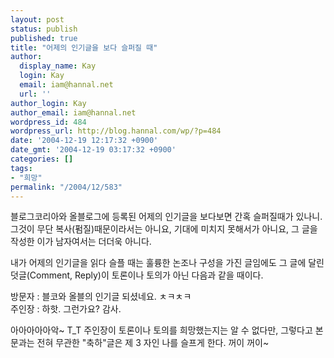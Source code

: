 ```yaml
---
layout: post
status: publish
published: true
title: "어제의 인기글을 보다 슬퍼질 때"
author:
  display_name: Kay
  login: Kay
  email: iam@hannal.net
  url: ''
author_login: Kay
author_email: iam@hannal.net
wordpress_id: 484
wordpress_url: http://blog.hannal.com/wp/?p=484
date: '2004-12-19 12:17:32 +0900'
date_gmt: '2004-12-19 03:17:32 +0900'
categories: []
tags:
- "희망"
permalink: "/2004/12/583"
---
```

<p>블로그코리아와 올블로그에 등록된 어제의 인기글을 보다보면 간혹 슬퍼질때가 있나니. 그것이 무단 복사(펌질)때문이라서는 아니요, 기대에 미치지 못해서가 아니요, 그 글을 작성한 이가 남자여서는 더더욱 아니다.</p>
<p>내가 어제의 인기글을 읽다 슬플 때는 훌륭한 논조나 구성을 가진 글임에도 그 글에 달린 덧글(Comment, Reply)이 토론이나 토의가 아닌 다음과 같을 때이다.</p>
<p>방문자 : 블코와 올블의 인기글 되셨네요. ㅊㅋㅊㅋ<br />
주인장 : 하핫. 그런가요? 감사.</p>
<p>아아아아아악~ T_T 주인장이 토론이나 토의를 희망했는지는 알 수 없다만, 그렇다고 본문과는 전혀 무관한 "축하"글은 제 3 자인 나를 슬프게 한다. 꺼이 꺼이~</p>
